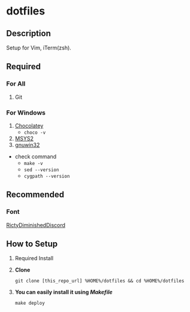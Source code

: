 # dotfiles

## Description

Setup for Vim, iTerm(zsh).

## Required

### For All

1. Git

### For Windows

1. [Chocolatey](https://chocolatey.org/install)
    - `choco -v`
1. [MSYS2](http://www.msys2.org/)
1. [gnuwin32](http://gnuwin32.sourceforge.net/packages/make.htm)

- check command
    - `make -v`
    - `sed --version`
    - `cygpath --version`

## Recommended

### Font
[RictyDiminishedDiscord](https://github.com/edihbrandon/RictyDiminished)

## How to Setup

1. Required Install

1. **Clone**
    ```
    git clone [this_repo_url] %HOME%/dotfiles && cd %HOME%/dotfiles
    ```
1. **You can easily install it using *Makefile***
    ```
    make deploy
    ```


